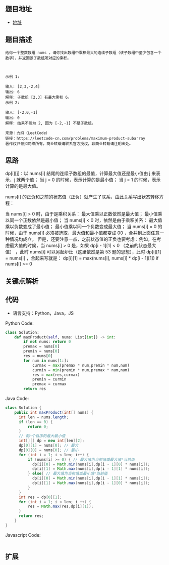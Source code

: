 ## 题目地址

- [地址](https://leetcode-cn.com/problems/maximum-product-subarray/)

## 题目描述

```
给你一个整数数组 nums ，请你找出数组中乘积最大的连续子数组（该子数组中至少包含一个数字），并返回该子数组所对应的乘积。

 

示例 1:

输入: [2,3,-2,4]
输出: 6
解释: 子数组 [2,3] 有最大乘积 6。
示例 2:

输入: [-2,0,-1]
输出: 0
解释: 结果不能为 2, 因为 [-2,-1] 不是子数组。

来源：力扣（LeetCode）
链接：https://leetcode-cn.com/problems/maximum-product-subarray
著作权归领扣网络所有。商业转载请联系官方授权，非商业转载请注明出处。
```

## 思路
dp[i][j]：以 nums[i] 结尾的连续子数组的最值，计算最大值还是最小值由 j 来表示，j 就两个值；
当 j = 0 的时候，表示计算的是最小值；
当 j = 1 的时候，表示计算的是最大值。

nums[i] 的正负和之前的状态值（正负）就产生了联系，由此关系写出状态转移方程：

当 nums[i] > 0 时，由于是乘积关系：
最大值乘以正数依然是最大值；
最小值乘以同一个正数依然是最小值；
当 nums[i] < 0 时，依然是由于乘积关系：
最大值乘以负数变成了最小值；
最小值乘以同一个负数变成最大值；
当 nums[i] = 0 的时候，由于 nums[i] 必须被选取，最大值和最小值都变成 00 ，合并到上面任意一种情况均成立。
但是，还要注意一点，之前状态值的正负也要考虑：例如，在考虑最大值的时候，当 nums[i] > 0 是，如果 dp[i - 1][1] < 0 （之前的状态最大值） ，此时 nums[i] 可以另起炉灶（这里依然是第 53 题的思想），此时 dp[i][1] = nums[i] ，合起来写就是：
dp[i][1] = max(nums[i], nums[i] * dp[i - 1][1]) if nums[i] >= 0


## 关键点解析


## 代码

- 语言支持：Python，Java，JS

Python Code:

```python
class Solution:
    def maxProduct(self, nums: List[int]) -> int:
        if not nums: return 0
        premax = nums[0]
        premin = nums[0]
        res = nums[0]
        for num in nums[1:]:
            curmax = max(premax * num,premin * num,num)
            curmin = min(premin * num,premax * num,num)
            res = max(res,curmax)
            premin = curmin
            premax = curmax
        return res
```

Java Code:

```java
class Solution {
    public int maxProduct(int[] nums) {
      int len = nums.length;
      if (len == 0) {
          return 0;
      }
      // 前n个自序的最大最小值
      int[][] dp = new int[len][2];
      dp[0][1] = nums[0]; // 最大
      dp[0][0] = nums[0]; // 最小
      for (int i = 1; i < len; i++) {
          if (nums[i] >= 0) { // 最大值为当前值或最大值*当前值
            dp[i][0] = Math.min(nums[i],dp[i - 1][0] * nums[i]);
            dp[i][1] = Math.max(nums[i],dp[i - 1][1] * nums[i]);
          } else{ // 最大值为当前值或最小值*当前值
            dp[i][0] = Math.min(nums[i],dp[i - 1][1] * nums[i]);
            dp[i][1] = Math.max(nums[i],dp[i - 1][0] * nums[i]);
          }
      }
      int res = dp[0][1];
      for (int i = 1; i < len; i ++) {
          res = Math.max(res,dp[i][1]);
      }
      return res;
    }
}
```

Javascript Code:
```js

```

## 扩展


